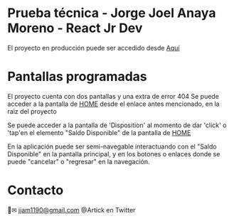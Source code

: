 # Prueba técnica - Jorge Joel Anaya Moreno - React Jr Dev

El proyecto en producción puede ser accedido desde [Aquí](https://artick.github.io/PruebaTecnica-a4d8a2c/)

# Pantallas programadas

El proyecto cuenta con dos pantallas y una extra de error 404
Se puede acceder a la pantalla de [HOME](https://artick.github.io/PruebaTecnica-a4d8a2c/) desde el enlace antes mencionado, en la raiz del proyecto

Se puede acceder a la pantalla de 'Disposition' al momento de dar 'click' o 'tap'en el elemento "Saldo Disponible" de la pantalla de [HOME](https://artick.github.io/PruebaTecnica-a4d8a2c/)

En la aplicación puede ser semi-navegable interactuando con el "Saldo Disponible" en la pantalla principal, y en los botones o enlaces donde se puede "cancelar" o "regresar" en la navegación.

# Contacto
📧✉ jjam1190@gmail.com
@Artick en Twitter


